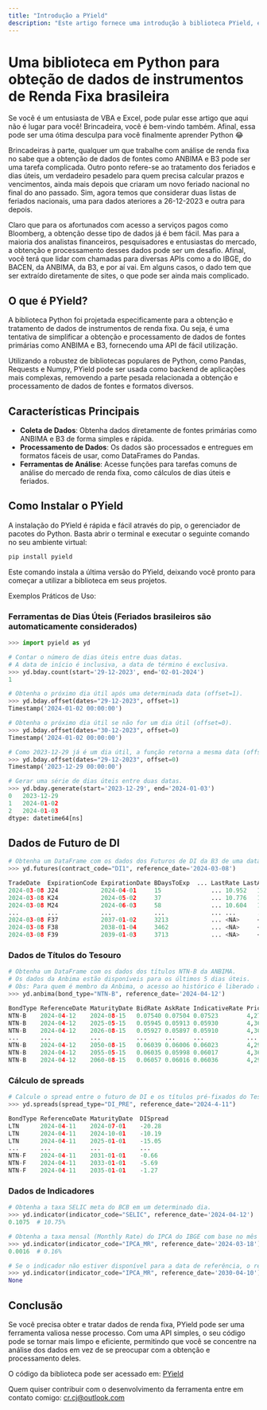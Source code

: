 ```yaml
---
title: "Introdução a PYield"
description: "Este artigo fornece uma introdução à biblioteca PYield, explicando seus conceitos básicos e como utilizá-la."
---
```


<meta property="og:title" content="Introdução a PYield">
<meta property="og:description" content="Introdução à biblioteca PYield, explicando seus conceitos básicos e como utilizá-la.">
<meta property="og:image" content="https://crdcj.github.io/PYield/images/thumbnail.jpg">
<meta property="og:url" content="https://crdcj.github.io/PYield/articles/pyield_intro.html">
<meta property="og:type" content="article">

# Uma biblioteca em Python para obteção de dados de instrumentos de Renda Fixa brasileira

Se você é um entusiasta de VBA e Excel, pode pular esse artigo que aqui não é lugar para você! Brincadeira, você é bem-vindo também. Afinal, essa pode ser uma ótima desculpa para você finalmente aprender Python 😂

Brincadeiras à parte, qualquer um que trabalhe com análise de renda fixa no sabe que a obtenção de dados de fontes como ANBIMA e B3 pode ser uma tarefa complicada. Outro ponto refere-se ao tratamento dos feriados e dias úteis, um verdadeiro pesadelo para quem precisa calcular prazos e vencimentos, ainda mais depois que criaram um novo feriado nacional no final do ano passado. Sim, agora temos que considerar duas listas de feriados nacionais, uma para dados ateriores a 26-12-2023 e outra para depois.

Claro que para os afortunados com acesso a serviços pagos como Bloomberg, a obtenção desse tipo de dados já é bem fácil. Mas para a maioria dos analistas financeiros, pesquisadores e entusiastas do mercado, a obtenção e processamento desses dados pode ser um desafio. Afinal, você terá que lidar com chamadas para diversas APIs como a do IBGE, do BACEN, da ANBIMA, da B3, e por aí vai. Em alguns casos, o dado tem que ser extraído diretamente de sites, o que pode ser ainda mais complicado.

## O que é PYield?

A biblioteca Python foi projetada especificamente para a obtenção e tratamento de dados de instrumentos de renda fixa. Ou seja, é uma tentativa de  simplificar a obtenção e processamento de dados de fontes primárias como ANBIMA e B3, fornecendo uma API de fácil utilização.

Utilizando a robustez de bibliotecas populares de Python, como Pandas, Requests e Numpy, PYield pode ser usada como backend de aplicações mais complexas, removendo a parte pesada relacionada a obtenção e processamento de dados de fontes e formatos diversos.

## Características Principais

- **Coleta de Dados**: Obtenha dados diretamente de fontes primárias como ANBIMA e B3 de forma simples e rápida.
- **Processamento de Dados**: Os dados são processados e entregues em formatos fáceis de usar, como DataFrames do Pandas.
- **Ferramentas de Análise**: Acesse funções para tarefas comuns de análise do mercado de renda fixa, como cálculos de dias úteis e feriados.

## Como Instalar o PYield

A instalação do PYield é rápida e fácil através do pip, o gerenciador de pacotes do Python. Basta abrir o terminal e executar o seguinte comando no seu ambiente virtual:

```sh
pip install pyield
```
Este comando instala a última versão do PYield, deixando você pronto para começar a utilizar a biblioteca em seus projetos.

Exemplos Práticos de Uso:

### Ferramentas de Dias Úteis (Feriados brasileiros são automaticamente considerados)
```python
>>> import pyield as yd

# Contar o número de dias úteis entre duas datas.
# A data de início é inclusiva, a data de término é exclusiva.
>>> yd.bday.count(start='29-12-2023', end='02-01-2024')
1

# Obtenha o próximo dia útil após uma determinada data (offset=1).
>>> yd.bday.offset(dates="29-12-2023", offset=1)
Timestamp('2024-01-02 00:00:00')

# Obtenha o próximo dia útil se não for um dia útil (offset=0).
>>> yd.bday.offset(dates="30-12-2023", offset=0)
Timestamp('2024-01-02 00:00:00')

# Como 2023-12-29 já é um dia útil, a função retorna a mesma data (offset=0).
>>> yd.bday.offset(dates="29-12-2023", offset=0)
Timestamp('2023-12-29 00:00:00')

# Gerar uma série de dias úteis entre duas datas.
>>> yd.bday.generate(start='2023-12-29', end='2024-01-03')
0   2023-12-29
1   2024-01-02
2   2024-01-03
dtype: datetime64[ns]
```

## Dados de Futuro de DI
```python
# Obtenha um DataFrame com os dados dos Futuros de DI da B3 de uma data específica.
>>> yd.futures(contract_code="DI1", reference_date='2024-03-08')

TradeDate  ExpirationCode ExpirationDate BDaysToExp  ... LastRate LastAskRate LastBidRate SettlementRate
2024-03-08 J24            2024-04-01     15              ... 10.952   10.952      10.956      10.956
2024-03-08 K24            2024-05-02     37              ... 10.776   10.774      10.780      10.777
2024-03-08 M24            2024-06-03     58              ... 10.604   10.602      10.604      10.608
...        ...            ...            ...             ... ...      ...         ...         ...
2024-03-08 F37            2037-01-02     3213            ... <NA>     <NA>        <NA>        10.859
2024-03-08 F38            2038-01-04     3462            ... <NA>     <NA>        <NA>        10.859
2024-03-08 F39            2039-01-03     3713            ... <NA>     <NA>        <NA>        10.85
```

### Dados de Títulos do Tesouro
```python
# Obtenha um DataFrame com os dados dos títulos NTN-B da ANBIMA.
# Os dados da Anbima estão disponíveis para os últimos 5 dias úteis.
# Obs: Para quem é membro da Anbima, o acesso ao histórico é liberado automaticamente pela biblioteca.
>>> yd.anbima(bond_type="NTN-B", reference_date='2024-04-12')

BondType ReferenceDate MaturityDate BidRate AskRate IndicativeRate Price
NTN-B    2024-04-12    2024-08-15   0.07540 0.07504 0.07523        4,271.43565
NTN-B    2024-04-12    2025-05-15   0.05945 0.05913 0.05930        4,361.34391
NTN-B    2024-04-12    2026-08-15   0.05927 0.05897 0.05910        4,301.40082
...      ...           ...          ...     ...     ...            ...
NTN-B    2024-04-12    2050-08-15   0.06039 0.06006 0.06023        4,299.28233
NTN-B    2024-04-12    2055-05-15   0.06035 0.05998 0.06017        4,367.13360
NTN-B    2024-04-12    2060-08-15   0.06057 0.06016 0.06036        4,292.26323
```

### Cálculo de spreads
```python
# Calcule o spread entre o futuro de DI e os títulos pré-fixados do Tesouro.
>>> yd.spreads(spread_type="DI_PRE", reference_date="2024-4-11")

BondType ReferenceDate MaturityDate  DISpread
LTN      2024-04-11    2024-07-01    -20.28
LTN      2024-04-11    2024-10-01    -10.19
LTN      2024-04-11    2025-01-01    -15.05
...      ...           ...           ...
NTN-F    2024-04-11    2031-01-01    -0.66
NTN-F    2024-04-11    2033-01-01    -5.69
NTN-F    2024-04-11    2035-01-01    -1.27
```

### Dados de Indicadores
```python
# Obtenha a taxa SELIC meta do BCB em um determinado dia.
>>> yd.indicator(indicator_code="SELIC", reference_date='2024-04-12')
0.1075  # 10.75%

# Obtenha a taxa mensal (Monthly Rate) do IPCA do IBGE com base no mês de referência da data.
>>> yd.indicator(indicator_code="IPCA_MR", reference_date='2024-03-18')
0.0016  # 0.16%

# Se o indicador não estiver disponível para a data de referência, o retorno será nulo (None).
>>> yd.indicator(indicator_code="IPCA_MR", reference_date='2030-04-10')
None
```

## Conclusão

Se você precisa obter e tratar dados de renda fixa, PYield pode ser uma ferramenta valiosa nesse processo. Com uma API simples, o seu código pode se tornar mais limpo e eficiente, permitindo que você se concentre na análise dos dados em vez de se preocupar com a obtenção e processamento deles.

O código da biblioteca pode ser acessado em: [PYield](https://github.com/crdcj/PYield)

Quem quiser contribuir com o desenvolvimento da ferramenta entre em contato comigo: cr.cj@outlook.com